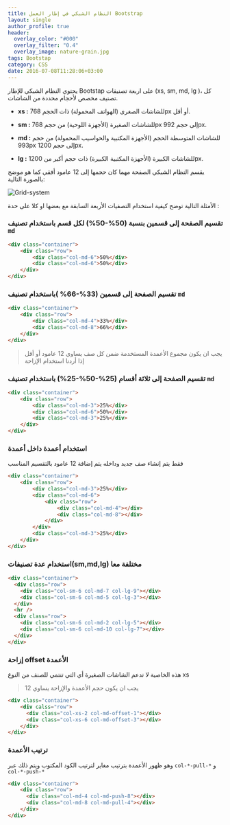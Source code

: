 ```yaml
---
title: النظام الشبكي في إطار العمل Bootstrap
layout: single
author_profile: true
header:
  overlay_color: "#000"
  overlay_filter: "0.4"
  overlay_image: nature-grain.jpg
tags: Bootstap
category: CSS
date: 2016-07-08T11:28:06+03:00
---
```


يحتوي النظام الشبكي للإطار Bootstap على اربعة تصنيفات (xs, sm, md, lg )، كل تصنيف مخصص لأحجام محددة من الشاشات. 

* **xs :**  للشاشات الصغرى (الهواتف المحمولة) ذات الحجم 768px أو أقل.

* **sm :** للشاشات الصغيرة (الأجهزة اللوحية) من حجم 768px إلى حجم 992px.

* **md :** للشاشات المتوسطة الحجم (الأجهزة المكتبية والحواسيب المحمولة) من حجم 993px إلى حجم 1200px.

* **lg :**  للشاشات الكبيرة (الأجهزة المكتبية الكبيرة) ذات حجم أكبر من 1200px.

يقسم النظام الشبكي الصفحة مهما كان حجمها إلى 12 عامود أفقي كما هو موضح بالصورة التالية:

![Grid-system](https://www.safaribooksonline.com/library/view/bootstrap/9781449344573/httpatomoreillycomsourceoreillyimages1640513.png  "Grid sysytem")

الأمثلة التالية توضح كيفية استخدام التصفيات الأربعة السابقة مع بعضها او كلا على حدة :
 
### تقسيم الصفحة إلى قسمين بنسبة (50%-50%) لكل قسم باستخدام تصنيف `md`
~~~html
<div class="container">
	<div class="row">
		<div class="col-md-6">50%</div>
		<div class="col-md-6">50%</div>
	</div>
</div>
~~~


### تقسيم الصفحة إلى قسمين (33%-66% )باستخدام تصنيف `md`
~~~html
<div class="container">
	<div class="row">
		<div class="col-md-4">33%</div>
		<div class="col-md-8">66%</div>
	</div>
</div>
~~~


> يجب ان يكون مجموع الأعمدة المستخدمة ضمن كل صف يساوي 12 عامود أو أقل إذا أردنا استخدام الإزاحة

###  تقسيم الصفحة إلى ثلاثة أقسام (25%-50%-25%) باستخدام تصنيف `md`

~~~html
<div class="container">
	<div class="row">
		<div class="col-md-3">25%</div>
		<div class="col-md-6">50%</div>
		<div class="col-md-3">25%</div>
	</div>
</div>
~~~

### استخدام أعمدة داخل أعمدة
فقط يتم إنشاء صف جديد وداخله يتم إضافة 12 عامود بالتقسيم المناسب 

~~~html
<div class="container">
	<div class="row">
		<div class="col-md-3">25%</div>
		<div class="col-md-6">
			<div class="row">
				<div class="col-md-4"></div>
				<div class="col-md-8"></div>
			</div>
		</div>
		<div class="col-md-3">25%</div>
	</div>
</div>
~~~

### استخدام عدة تصنيفات(sm,md,lg) مختلفة معا  
~~~html
<div class="container"> 
  <div class="row"> 
    <div class="col-sm-6 col-md-7 col-lg-9"></div> 
    <div class="col-sm-6 col-md-5 col-lg-3"></div> 
  </div> 
  <hr /> 
  <div class="row"> 
    <div class="col-sm-6 col-md-2 col-lg-5"></div> 
   	<div class="col-sm-6 col-md-10 col-lg-7"></div> 
  </div>
</div>
~~~

### إزاحة offset الأعمدة
هذه الخاصية لا تدعم الشاشات الصغيرة أي التي تنتمي للصنف من النوع xs 
> يجب ان يكون حجم الأعمدة والإزاحة يساوي 12

~~~html
<div class="container">
	<div calss="row"> 
	  <div class="col-xs-2 col-md-offset-1"></div> 
	  <div class="col-xs-6 col-md-offset-3"></div>
	</div>
</div>
~~~

### ترتيب الأعمدة
وهو ظهور الأعمدة بترتيب مغاير لترتيب الكود المكتوب ويتم ذلك عبر `col-*-pull-*` و `col-*-push-*`

~~~html
<div class="container">
	<div class="row"> 
	  <div class="col-md-4 col-md-push-8"></div> 
	  <div class="col-md-8 col-md-pull-4"></div>
	</div>
</div>
~~~